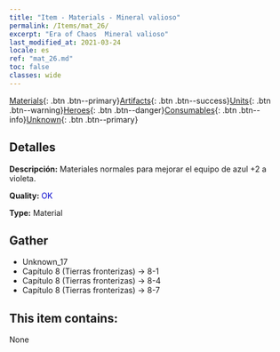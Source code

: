 ```yaml
---
title: "Item - Materials - Mineral valioso"
permalink: /Items/mat_26/
excerpt: "Era of Chaos  Mineral valioso"
last_modified_at: 2021-03-24
locale: es
ref: "mat_26.md"
toc: false
classes: wide
---
```

 [Materials](/es/Items/){: .btn .btn--primary}[Artifacts](/es/Items/Artifacts/){: .btn .btn--success}[Units](/es/Items/Units/){: .btn .btn--warning}[Heroes](/es/Items/Heroes/){: .btn .btn--danger}[Consumables](/es/Items/Consumables/){: .btn .btn--info}[Unknown](/es/Items/Unknown/){: .btn .btn--primary}

## Detalles
 **Descripción:** Materiales normales para mejorar el equipo de azul +2 a violeta.

 **Quality:** <span style="color: #0000CD">OK</span>

 **Type:** Material

## Gather

*    Unknown_17 
*    Capítulo 8 (Tierras fronterizas) -> 8-1 
*    Capítulo 8 (Tierras fronterizas) -> 8-4 
*    Capítulo 8 (Tierras fronterizas) -> 8-7 

## This item contains:

  None


